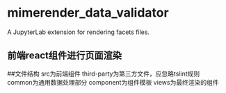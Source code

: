 # mimerender_data_validator

A JupyterLab extension for rendering facets files.

## 前端react组件进行页面渲染


##文件结构
src为前端组件
third-party为第三方文件，应忽略tslint规则
common为通用数据处理部分
component为组件模板
views为最终渲染的组件


